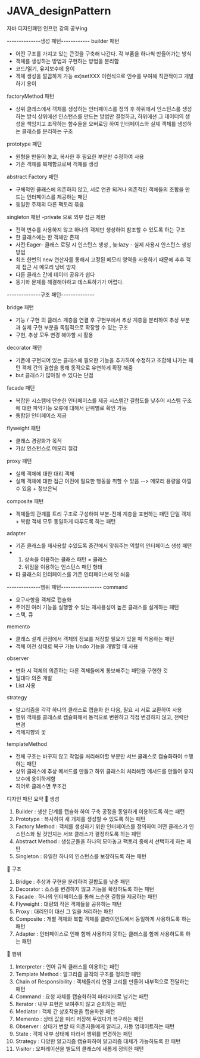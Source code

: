 # JAVA_designPattern
자바 디자인패턴 인프런 강의 공부ing


--------------생성 패턴------------
builder 패턴
- 어떤 구조를 가지고 있는 큰것을 구축해 나간다.
  각 부품을 하나씩 만들어가는 방식
- 객체를 생성하는 방법과 구현하는 방법을 분리함
- 코드/읽기, 유지보수에 용이
- 객체 생성을 깔끔하게 가능
ex)setXXX 이런식으로 인수를 부여해 직관적이고 개발하기 용이


factoryMethod 패턴
- 상위 클래스에서 객체를 생성하는 인터페이스를 정의 후 하위에서 인스턴스를 생성하는 방식
  상위에선 인스턴스를 만드는 방법만 결정하고, 하위에선 그 데이터의 생성을 책임지고 조작하는
  함수들을 오버로딩 하여 인터페이스와 실제 객체를 생성하는 클래스를 분리하는 구조


prototype 패턴
- 원형을 만들어 놓고, 복사한 후 필요한 부분만 수정하여 사용
- 기존 객체를 복제함으로써 객체를 생성
 
abstract Factory 패턴
- 구체적인 클래스에 의존하지 않고, 서로 연관 되거나 의존적인 객체들의 조합을 만드는 인터페이스를
   제공하는 패턴
- 동일한 주제의 다른 팩토리 묶음


singleton 패턴
-private 으로 외부 접근 제한
- 전역 변수를 사용하지 않고 하나의 객체만 생성하여 참조할 수 있도록 하는 구조
- 한 클래스에는 한 객체만 존재
- 사전:Eager- 클래스 로딩 시 인스턴스 생성 , 늦:lazy - 실제 사용시 인스턴스 생성 방법
- 최초 한번의 new 연산자를 통해서 고정된 메모리 영역을 사용하기 때문에 추후 객체 접근 시 메모리 낭비 방지
- 다른 클래스 간에 데이터 공유가 쉽다
- 동기화 문제를 해결해야하고 테스트하기가 어렵다.


--------------구조 패턴--------------

bridge 패턴
- 기능 / 구현 의 클래스 계층을 연결 후 구현부에서 추상 계층을 분리하여 추상 부분과 실제 구현 부분을
   독립적으로 확장할 수 있는 구조
- 구현, 추상 모두 변경 해야할 시 활용



decorator 패턴
- 기존에 구현되어 있는 클래스에 필요한 기능을 추가하여 수정하고 조합해 나가는 패턴
   객체 간의 결합을 통해 동적으로 유연하게 확장 해줌
- but 클래스가 많아질 수 있다는 단점



facade 패턴
- 복잡한 시스템에 단순한 인터페이스를 제공 시스템간 결합도를 낮추어 시스템 구조에 대한 파악가능
  오류에 대해서 단위별로 확인 가능
- 통합된 인터페이스 제공


flyweight 패턴
- 클래스 경량화가 목적
- 가상 인스턴스로 메모리 절감


proxy 패턴
- 실제 객체에 대한 대리 객체 
- 실제 객체에 대한 접근 이전에 필요한 행동을 취할 수 있음 --> 메모리 용량을 아낄 수 있음 + 정보은닉


composite 패턴
- 객체들의 관계를 트리 구조로 구성하여 부분-전체 계층을 표현하는 패턴
   단일 객체 + 복합 객체 모두 동일하게 다루도록 하는 패턴 


adapter
- 기존 클래스를 재사용할 수있도록 중간에서 맞춰주는 역할의 인터페이스 생성 패턴
- 1. 상속을 이용하는 클래스 패턴 = 클래스
  2. 위임을 이용하는 인스턴스 패턴 형태
- 타 클래스의 인터페이스를 기존 인터페이스에 덧 씌움




--------------행위 패턴-----------------
command
- 요구사항을 객체로 캡슐화
- 주어진 여러 기능을 실행할 수 있는 재사용성이 높은 클래스를 설계하는 패턴
- 스택, 큐

memento
- 클래스 설계 관점에서 객체의 정보를 저장할 필요가 있을 때 적용하는 패턴
- 객체 이전 상태로 복구 가능 Undo 기능을 개발할 때 사용

observer
- 변화 시 객체의 의존하는 다른 객체들에게 통보해주는 패턴을 구현한 것
- 일대다 의존 개발
- List 사용


strategy
- 알고리즘을 각각 하나의 클래스로 캡슐화 한 다음, 필요 시 서로 교환하여 사용
- 행위 객체를 클래스로 캡슐화해서 동적으로 변환하고 직접 변경하지 않고, 전략만 변경
- 객제지향의 꽃


templateMethod
- 전체 구조는 바꾸지 않고 작업을 처리해야할 부분만 서브 클래스로 캡슐화하여 수행하는 패턴
- 상위 클래스에 추상 메서드를 만들고 하위 클래스의 처리해할 메서드를 만들어 유지보수에 용이하게함
- 히어로 클래스면 무조건




디자인 패턴 요약
🚩 생성
1) Builder : 생산 단계를 캡슐화 하여 구축 공정을 동일하게 이용하도록 하는 패턴
2) Prototype : 복사하여 새 개체를 생성할 수 있도록 하는 패턴
3) Factory Method : 객체를 생성하기 위한 인터페이스를 정의하여 어떤 클래스가 인스턴스화 될 것인지는 서브 클래스가 결정하도록 하는 패턴
4) Abstract Method : 생성군들을 하나의 모아놓고 팩토리 중에서 선택하게 하는 패턴
5) Singleton : 유일한 하나의 인스턴스를 보장하도록 하는 패턴

🚩 구조
1) Bridge : 추상과 구현을 분리하여 결합도를 낮춘 패턴
2) Decorator : 소스를 변경하지 않고 기능을 확장하도록 하는 패턴
3) Facade : 하나의 인터페이스를 통해 느슨한 결합을 제공하는 패턴
4) Flyweight : 대량의 작은 객체들을 공유하는 패턴
5) Proxy : 대리인이 대신 그 일을 처리하는 패턴
6) Composite : 개별 객체와 복합 객체를 클라이언트에서 동일하게 사용하도록 하는 패턴
7) Adapter : 인터페이스로 인해 함께 사용하지 못하는 클래스를 함께 사용하도록 하는 패턴

🚩 행위
1) Interpreter : 언어 규칙 클래스를 이용하는 패턴
2) Template Method : 알고리즘 골격의 구조를 정의한 패턴
3) Chain of Responsibility : 객체들끼리 연결 고리를 만들어 내부적으로 전달하는 패턴
4) Command : 요청 자체를 캡슐화하여 파라미터로 넘기는 패턴
5) Iterator : 내부 표현은 보여주지 않고 순회하는 패턴
6) Mediator : 객체 간 상호작용을 캡슐화한 패턴
7) Memento : 상태 값을 미리 저장해 두었다가 복구하는 패턴
8) Observer : 상태가 변할 때 의존자들에게 알리고, 자동 업데이트하는 패턴
9) State : 객체 내부 상태에 따라서 행위를 변경하는 패턴
10) Strategy : 다양한 알고리즘 캡슐화하여 알고리즘 대체가 가능하도록 한 패턴
11) Visitor : 오퍼레이션을 별도의 클래스에 새롭게 정의한 패턴







